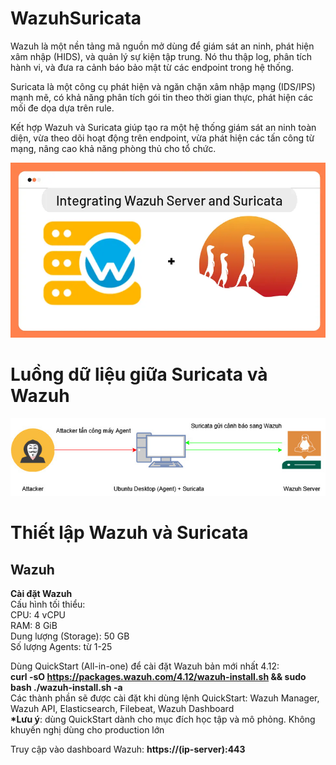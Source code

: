 # WazuhSuricata
Wazuh là một nền tảng mã nguồn mở dùng để giám sát an ninh, phát hiện xâm nhập (HIDS), và quản lý sự kiện tập trung. Nó thu thập log, phân tích hành vi, và đưa ra cảnh báo bảo mật từ các endpoint trong hệ thống.

Suricata là một công cụ phát hiện và ngăn chặn xâm nhập mạng (IDS/IPS) mạnh mẽ, có khả năng phân tích gói tin theo thời gian thực, phát hiện các mối đe dọa dựa trên rule.

Kết hợp Wazuh và Suricata giúp tạo ra một hệ thống giám sát an ninh toàn diện, vừa theo dõi hoạt động trên endpoint, vừa phát hiện các tấn công từ mạng, nâng cao khả năng phòng thủ cho tổ chức.

![Wazuh + Suricata](Image/integrate-wazuh-with-suricata.jpg)
  
# Luồng dữ liệu giữa Suricata và Wazuh
![Flow Wazuh và Suricata](Image/Wazuh-Suricata-Diagram.jpg)
  
# Thiết lập Wazuh và Suricata
## Wazuh
__Cài đặt Wazuh__  
Cấu hình tối thiểu:  
CPU: 4 vCPU  
RAM: 8 GiB  
Dung lượng (Storage): 50 GB  
Số lượng Agents: từ 1-25  
  
Dùng QuickStart (All-in-one) để cài đặt Wazuh bản mới nhất 4.12:  
__curl -sO https://packages.wazuh.com/4.12/wazuh-install.sh && sudo bash ./wazuh-install.sh -a__  
Các thành phần sẽ được cài đặt khi dùng lệnh QuickStart: Wazuh Manager, Wazuh API, Elasticsearch, Filebeat, Wazuh Dashboard  
__*Lưu ý__: dùng QuickStart dành cho mục đích học tập và mô phỏng. Không khuyến nghị dùng cho production lớn  
  
Truy cập vào dashboard Wazuh: __https://(ip-server):443__


